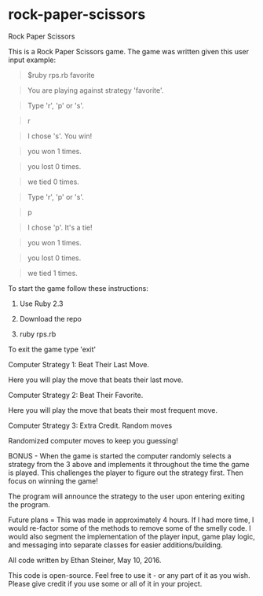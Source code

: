 # rock-paper-scissors

Rock Paper Scissors

This is a Rock Paper Scissors game. The game was written given this user input example:

>$ruby rps.rb favorite

>You are playing against strategy 'favorite'.

>Type 'r', 'p' or 's'.

>r

>I chose 's'. You win!

>you won 1 times.

>you lost 0 times.

>we tied 0 times.

>Type 'r', 'p' or 's'.

>p

>I chose 'p'. It's a tie!

>you won 1 times.

>you lost 0 times.

>we tied 1 times.


To start the game follow these instructions:

1. Use Ruby 2.3

2. Download the repo

3. ruby rps.rb


To exit the game type 'exit'

Computer Strategy 1: Beat Their Last Move.

Here you will play the move that beats their last move.

Computer Strategy 2: Beat Their Favorite.

Here you will play the move that beats their most frequent move.

Computer Strategy 3: Extra Credit. Random moves

Randomized computer moves to keep you guessing!

BONUS - When the game is started the computer randomly selects a strategy from the 3 above and implements it throughout the time the game is played. This challenges the player to figure out the strategy first. Then focus on winning the game!

The program will announce the strategy to the user upon entering exiting the program.

Future plans = This was made in approximately 4 hours. If I had more time, I would re-factor some of the methods to remove some of the smelly code. I would also segment the implementation of the player input, game play logic, and messaging into separate classes for easier additions/building.

All code written by Ethan Steiner, May 10, 2016.

This code is open-source. Feel free to use it - or any part of it as you wish. Please give credit if you use some or all of it in your project.
